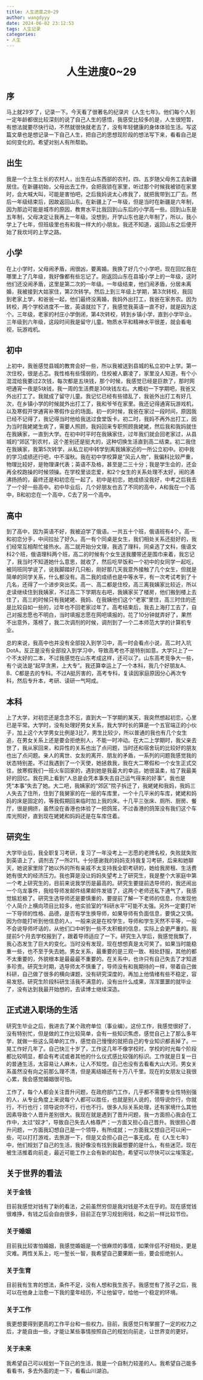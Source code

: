 ```yaml
---
title: 人生进度之0~29
author: wangdyyy
date: 2024-06-02 23:12:53
tags: 人生记录
categories:
- 人生
---
```

# <center> 人生进度0~29

## 序

马上就29岁了，记录一下。今天看了很著名的纪录片《人生七年》。他们每个人到一定年龄都很比较深刻的说了自己人生的感悟，我感受比较多的是，人生很短暂，有想法就要尽快行动，不然就很快就老去了，没有年轻健康的身体体验生活。写这篇文章也是想记录一下自己人生，把自己的思想现阶段的想法写下来，看看自己是如何变化的。希望对别人有所帮助。

## 出生

我是一个土生土长的农村人，出生在山东西部的农村，四、五岁随父母务工去新疆居住。在新疆初始，父母出去工作，会把我锁在家里，听过那个时候我被锁在家里时，会大喊大叫，可能是害怕吧，之后我妈说太心疼我了，就把我带到工厂去。然后一年级结束后，因故返回山东。在新疆上了一年级，但是当时在新疆是六年制，因为那边可能是城市的原因，教育水平比我回到山东后的小学高一些。回到山东是五年制，父母决定让我再上一年级。没想到，开学山东也是六年制了，所以，我小学上了七年，但班级里也有和我一样大的小朋友。我还不知道，返回山东之后便开始了我坎坷的上学之路。

## 小学

在上小学时，父母闹矛盾，闹很凶，要离婚。我换了好几个小学吧，现在回忆我在哪里上了几年级，我好像都有些忘记了。刚返回山东在县城小学上的一年级，这时他们还没闹矛盾，这里是第二次的一年级。一年级结束，他们闹矛盾，分居未离婚，我被接到大姑家住，第2次转学。然后上到三年级上学期，第3次转校，我回到老家上学，和爸爸一起，他们最终没离婚，我妈外出打工，我爸在家务农。因为转校，两个学校进度不一致，英语就拉下了，我感觉我英语一直不好，就是因为这个。三年级，老家的村庄小学倒闭，第4次转校，转到乡镇小学，直到小学毕业。三年级到六年级，这段时间我是留守儿童。物质水平和精神水平很差，就会看电视，玩游戏机。

## 初中
上初中，我爸感觉县城的教育会好一些，所以我被送到县城的私立初中上学。第一次住校，很是忐忑。我性格有些懦弱的，住校被人霸凌了，家里没人知道，有个小混混给我要过2次钱，每次都是五块钱，那个时候，我感觉已经是巨款了，那时网吧通宵一夜是5块钱，我一周的生活费是30块钱左右。大概初一下学期吧，我爸又外出打工了。我就成了留守儿童。我记忆已经有些错乱了，我爸外出打工有好几次，在乡镇小学的时候就外出打工了，我和爷爷在家里。我还记得通宵玩游戏机，以及寒假开学通宵补寒假作业的场面。初一的时候，我爸在家过一段时间，原因我已经不记得了，我记得当时他给我送过食堂饭卡。初二时，我妈不再外出打工，因为当时我姥姥生病了，需要人照顾，我妈回来专职照顾我姥姥，然后我和我妈就住在我姨家，一直到大学。在初中时平时在我姨家住，过年我们就会回老家过，从县城的“郊区”到农村，这个差别还是挺大的，这种切换生活直到高二结束。初二我住在我姨家，我第5次转学，从私立初中转学到离我姨家近的一所公立初中。初中我的学习成绩还行吧，中不溜秋。我在初中学校算是“风云人物”，我偏科比较严重，物理比较好，是物理课代表；英语不及格，甚至是二三十分；我是学生会的，还会再全校跑操的时候领操。在学校里谈恋爱，和2个女生的关系处理不太好，闹的沸沸扬扬的，最终还是和初恋在一起了。初中是初恋，她成绩没我好，中考之后我去了一个好一些高中。初中毕业后，几个好朋友也去了不同的高中，A和我在一个高中，B和初恋在一个高中，C去了另一个高中。

## 高中
到了高中，因为英语不好，我被迫学了俄语。一共五十个班，俄语班有4个。高一和初恋分手，中间拉扯了好久。高一有个同桌是女生，我们相处关系还挺好的，我们经常互相帮忙接热水。高二就开始分文理，我选了理科，同桌选了文科，俄语文科2个班，俄语理科两个班，高二的时候有个女生送我腰带还是围巾来着，我忘记了，我当时不知道她什么意思，就收了，然后吃早饭和一个初中的女同学一起吃，被同班同学说了，说我脚踏好几只船，刚好那几天我意外接触了几个女生，但就是简单的同学关系，什么都没有。高二我的成绩也是中等水平，有一次考试考到了十几名，还得了一个进步突出奖。高一、高二都是住校，高三离我姨家比较近，所以走读继续住到我姨家，不过高二下学期左右吧，我姨家买了楼房，他们搬到楼上去住了，高三的时候只有我姥姥、我妈、在我姨他们这个“老家”里住，高三时住的还是比较自如一些的，过年也不回老家过年了。高考结束后，我去上海打工去了，自己对报志愿也不明白，当时填报志愿在网吧填报的，花了10分钟就弄好了，果然不出意外，落榜了，我二次调剂的时候，调剂到了一个二本师范大学的计算机专业。

总的来说，我高中也并没有全部投入到学习中，高一时会看点小说，高二时入坑DotA，反正是没有全部投入到学习中，导致高考也不是特别如意。大学只上了一个不太好的二本，不过我感觉在山东考成这样，还可以了。山东高考竞争大一些，有个说法是“起早贪黑，上大专”。我还算幸运上了一个本科，我几个好朋友A、B、C都是去的专科。不过A挺厉害的，高考专科，复读因家庭原因分心再次专科，然后专升本，考研、读研一气呵成。

## 本科
上了大学，对初恋还是念念不忘，直到大一下学期的某天，我突然想起初恋，心里已是平常。大学时，没有处理好男女关系，我大学时长的算是一个五官端正的小伙子，加上这个大学男女比例是3比7，男生比较少，所以普通的我也有几个女生追，在男女关系上还是要会拒绝别人，不能一时冲动。在大二上学期时，我父亲去世了，我从家回来，和异性的关系也出了点问题，当时还和宿舍玩的比较好的朋友也出了点问题。亲人的离世、女友的离开、朋友的矛盾，一系列的问题我感觉我的状态特别差。不过我遇到了一个天使，她拯救我，我在大二寒假和一个女生正式交往，放寒假我们一班火车回家的，遇到她是我最大的幸运，她很温柔，给了我最美好的回忆。我在网上看到“人总是会凭本事失去自己运气得来的好事”。我也是凭“本事”失去了她。大二吧，我姨家的“郊区”院子拆迁了，我姥姥和我妈，我妈三人失去了住所，住到了我舅家的在一层的车库里，一个十几平米的车库，姥姥和妈妈的床是固定的，等我假期回来临时加上我的床。十几平三张床、厕所、厨房、餐厅，很是拥挤，虽然没在香港也体验了一把鸽笼，不过香港的鸽笼没有我们这个车库光照好，直到现在姥姥和妈妈还是在车库住着。

## 研究生
大学毕业后，我全职复习考研，复习了一年没考上一志愿的老牌名校，失败就失败到英语上了，调剂去了一所211。十分感谢我的妈妈支持我复习考研，后来和她聊天，她说家里除了她以外的所有亲戚不太支持我全职考研的，她给我房租、生活费她有很大的经济压力。我也算是没让妈妈失望考上了研究生，我是整个大家庭中第一个考上研究生的，目前来说我学历是最高的。研究生要提前选导师的，我还闹出一个乌龙事件，我给导师发邮件结果邮件发错了，这两个老师还私下通气了，我感觉尴尬极了。研究生选导师还是要慎重的，要提前了解一下老师的信息，你发现他个人简介上横向项目比较多，他实验室的“科研水平”可能不太强。另外一定要打听一下导师的性格、品德，是否有学生换导师，如果导师有负面信息，要慎之又慎。因为你能打听到他信息的人，一般来说是在校学生，导师和学生天然不平等，一般不会说导师坏话的，从他们口中听到一些不太积极的信息，实际上会更严重的。我提前5个月去学校报到了，跟着导师适应了一下。研究生入学后，我感觉我飘了，我心态发生了巨大的变化。当时没有发现，现在想想真是太可笑了。如果当时能稳重一些，也不至于失去她。男女关系，最重要的是三观一致、相处舒服，其他的都不太重要的，外貌根本是最最最不重要的。在关系中，也许只有自己失去了才知道多珍贵。研究生时期，选导师太不慎重了，导师没有和我期待的一样，带着自己做科研，自己做了很多的横向课题，没有研究深度的，再加上他情绪有些不稳定，容易发怒。研究生阶段科研生活我不满意的，没有出什么成果，浑浑噩噩的就毕业了，没有达到我最开始想的，去读博士继续深造。

## 正式进入职场的生活
研究生毕业之后，我进去了某个政府单位（事业编）。这份工作，我感觉很好了，没有特别忙，但是做的工作比较简单，会有一些知识焦虑，感觉自己上了那么多年学，就做一些这么简单的工作，感觉自己慢慢的就把自己的专业知识都丢掉了。一晃工作好几年了。自己快三十岁了，工作这几年不像学校时，学校的时光每个阶段都比较明显，都会有考试或者其他的什么仪式感比较强的标识。工作就是日复一日的普通生活，太容易让人麻木，让人不知觉。自己也没有去看看大山大河。男女关系虽然没有向之前那么理不清，但是离结婚还有十万八千里。现在的女朋友让我很心累，我会感觉婚姻很可怕。

工作了，每个人都会关注晋升问题，在政府部门工作，几乎都不需要专业性特别强的人，从专业角度上来说每个人都可以胜任，也就是别人说的，领导说你行，你就行，不行也行；领导说你不行，行也不行。很多人际关系处理，还有家境什么其他因素导致个人晋升差别很大。我现在就是遇到了晋升问题，我一方面担心我会在工作中，太过“奴才”，导致自己失去人格尊严；一方面又担心自己晋升。我很担心晋升问题，一方面我幻想自己是一个领导，有所成就；一方面我又想自己可以闲一些，可以打打游戏，去旅游一下，但是又会担心自己一事无成。在《人生七年》中，他们规划了自己的生活，我好像没有找到我最想要的是什么，有些迷茫。现在被生活推着向前走，最近可能工作上会有新的起色，希望可以尽快可以尘埃落定。

## 关于世界的看法

### 关于金钱

目前我感觉对钱有了新的看法，之前虽然穷但是我对钱是不太在乎的。现在感觉钱很难挣，有钱之后会自由很多，目前正在学习规划用钱，和之前一样比较节俭。

### 关于婚姻
目前我比较害怕婚姻，我感觉婚姻是一个很麻烦的事情，如果伴侣不好相处，更是灾难。两性关系上，吃一堑长一智，我希望自己要果断一些，要会拒绝别人。

### 关于生育
目前我有生育的想法，条件不足，没有人想和我生孩子。我感觉有了孩子之后，我可以在他身上治愈一下我的童年经历，不让他留守，给他一个稳定的环境。

### 关于工作
我更想要得到更高的工作平台和一些权力。目前，我感觉只有掌握了一定的权力之后，才能自由一些，才能让某些事情按照自己的规划向前走，让世界变的更好。

### 关于未来

我希望自己可以规划一下自己的生活，我是一个自制力较差的人。我希望自己能多看看书，多去外面的走一下，看看山川湖泊。